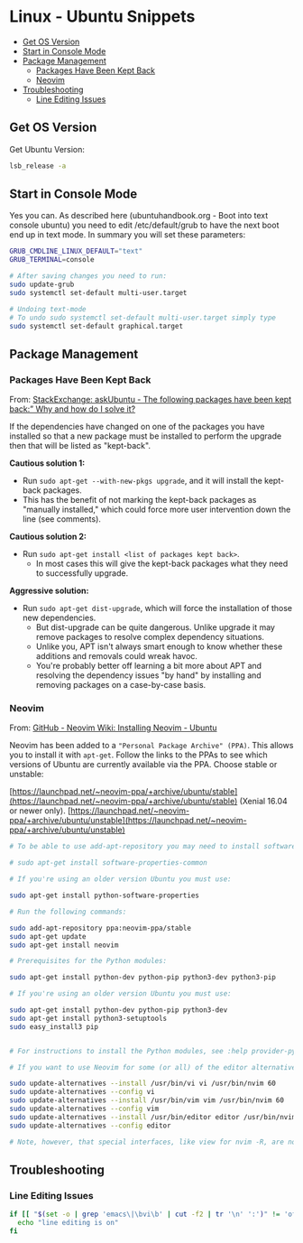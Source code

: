# Linux - Ubuntu Snippets

<!-- MarkdownTOC -->

* [Get OS Version](#get-os-version)
* [Start in Console Mode](#start-in-console-mode)
* [Package Management](#package-management)
  * [Packages Have Been Kept Back](#packages-have-been-kept-back)
  * [Neovim](#neovim)
* [Troubleshooting](#troubleshooting)
  * [Line Editing Issues](#line-editing-issues)

<!-- /MarkdownTOC -->

<a id="get-os-version"></a>
## Get OS Version

Get Ubuntu Version:

```bash
lsb_release -a
```
<a id="start-in-console-mode"></a>
## Start in Console Mode
Yes you can. As described here (ubuntuhandbook.org - Boot into text console ubuntu) you need to edit /etc/default/grub to have the next boot end up in text mode. In summary you will set these parameters:

```sh
GRUB_CMDLINE_LINUX_DEFAULT="text"
GRUB_TERMINAL=console

# After saving changes you need to run:
sudo update-grub
sudo systemctl set-default multi-user.target

# Undoing text-mode
# To undo sudo systemctl set-default multi-user.target simply type
sudo systemctl set-default graphical.target
```

<a id="package-management"></a>
## Package Management

<a id="packages-have-been-kept-back"></a>
### Packages Have Been Kept Back

From: [StackExchange: askUbuntu - The following packages have been kept back:” Why and how do I solve it?](https://askubuntu.com/a/602)

If the dependencies have changed on one of the packages you have installed so that a new package must be installed to perform the upgrade then that will be listed as "kept-back".

**Cautious solution 1:**

* Run `sudo apt-get --with-new-pkgs upgrade`, and it will install the kept-back packages.
* This has the benefit of not marking the kept-back packages as "manually installed," which could force more user intervention down the line (see comments).

**Cautious solution 2:**

* Run `sudo apt-get install <list of packages kept back>`.
  * In most cases this will give the kept-back packages what they need to successfully upgrade.

**Aggressive solution:**

* Run `sudo apt-get dist-upgrade`, which will force the installation of those new dependencies.
  * But dist-upgrade can be quite dangerous. Unlike upgrade it may remove packages to resolve complex dependency situations.
  * Unlike you, APT isn't always smart enough to know whether these additions and removals could wreak havoc.
  * You're probably better off learning a bit more about APT and resolving the dependency issues "by hand" by installing and removing packages on a case-by-case basis.

<a id="neovim"></a>
### Neovim

From: [GitHub - Neovim Wiki: Installing Neovim - Ubuntu](https://github.com/neovim/neovim/wiki/Installing-Neovim#ubuntu)

Neovim has been added to a `"Personal Package Archive" (PPA)`. This allows you to install it with `apt-get`. Follow the links to the PPAs to see which versions of Ubuntu are currently available via the PPA. Choose stable or unstable:

[https://launchpad.net/~neovim-ppa/+archive/ubuntu/stable](https://launchpad.net/~neovim-ppa/+archive/ubuntu/stable) (Xenial 16.04 or newer only).
[https://launchpad.net/~neovim-ppa/+archive/ubuntu/unstable](https://launchpad.net/~neovim-ppa/+archive/ubuntu/unstable)


```bash
# To be able to use add-apt-repository you may need to install software-properties-common:

# sudo apt-get install software-properties-common

# If you're using an older version Ubuntu you must use:

sudo apt-get install python-software-properties

# Run the following commands:

sudo add-apt-repository ppa:neovim-ppa/stable
sudo apt-get update
sudo apt-get install neovim

# Prerequisites for the Python modules:

sudo apt-get install python-dev python-pip python3-dev python3-pip

# If you're using an older version Ubuntu you must use:

sudo apt-get install python-dev python-pip python3-dev
sudo apt-get install python3-setuptools
sudo easy_install3 pip


# For instructions to install the Python modules, see :help provider-python.

# If you want to use Neovim for some (or all) of the editor alternatives, use the following commands:

sudo update-alternatives --install /usr/bin/vi vi /usr/bin/nvim 60
sudo update-alternatives --config vi
sudo update-alternatives --install /usr/bin/vim vim /usr/bin/nvim 60
sudo update-alternatives --config vim
sudo update-alternatives --install /usr/bin/editor editor /usr/bin/nvim 60
sudo update-alternatives --config editor

# Note, however, that special interfaces, like view for nvim -R, are not supported. (See #1646 and #2008.)
```

<a id="troubleshooting"></a>
## Troubleshooting

<a id="line-editing-issues"></a>
### Line Editing Issues

```bash
if [[ "$(set -o | grep 'emacs\|\bvi\b' | cut -f2 | tr '\n' ':')" != 'off:off:' ]]; then
  echo "line editing is on"
fi
```

